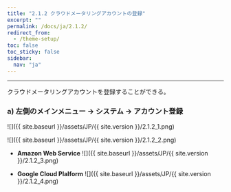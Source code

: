 ```yaml
---
title: "2.1.2 クラウドメータリングアカウントの登録"
excerpt: ""
permalink: /docs/ja/2.1.2/
redirect_from:
  - /theme-setup/
toc: false
toc_sticky: false
sidebar:
  nav: "ja"
---
```


---

クラウドメータリングアカウントを登録することができる。

### a\) 左側のメインメニュー → システム → アカウント登録
![]({{ site.baseurl }}/assets/JP/{{ site.version }}/2.1.2_1.png)

![]({{ site.baseurl }}/assets/JP/{{ site.version }}/2.1.2_2.png)

* **Amazon Web Service**
![]({{ site.baseurl }}/assets/JP/{{ site.version }}/2.1.2_3.png)

* **Google Cloud Plalform**
![]({{ site.baseurl }}/assets/JP/{{ site.version }}/2.1.2_4.png)
